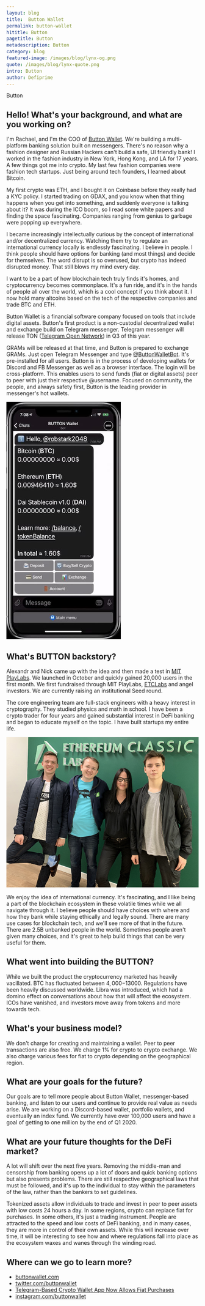 ```yaml
---
layout: blog
title:  Button Wallet
permalink: button-wallet
h1title: Button
pagetitle: Button
metadescription: Button
category: blog
featured-image: /images/blog/lynx-og.png
quote: /images/blog/lynx-quote.png
intro: Button
author: Defiprime
---
```

Button

## Hello! What's your background, and what are you working on?

I'm Rachael, and I'm the COO of [Button Wallet](https://buttonwallet.com/). We're building a multi-platform banking solution built on messengers. There's no reason why a fashion designer and Russian Hackers can't build a safe, UI friendly bank! I worked in the fashion industry in New York, Hong Kong, and LA for 17 years. A few things got me into crypto. My last few fashion companies were fashion tech startups. Just being around tech founders, I learned about Bitcoin.

My first crypto was ETH, and I bought it on Coinbase before they really had a KYC policy. I started trading on GDAX, and you know when that thing happens when you get into something, and suddenly everyone is talking about it? It was during the ICO boom, so I read some white papers and finding the space fascinating. Companies ranging from genius to garbage were popping up everywhere.

I became increasingly intellectually curious by the concept of international and/or decentralized currency. Watching them try to regulate an international currency locally is endlessly fascinating. I believe in people. I think people should have options for banking (and most things) and decide for themselves. The word disrupt is so overused, but crypto has indeed disrupted money. That still blows my mind every day.

I want to be a part of how blockchain tech truly finds it's homes, and cryptocurrency becomes commonplace. It's a fun ride, and it's in the hands of people all over the world, which is a cool concept if you think about it. I now hold many altcoins based on the tech of the respective companies and trade BTC and ETH.

Button Wallet is a financial software company focused on tools that include digital assets.
Button's first product is a non-custodial decentralized wallet and exchange build on Telegram messenger.
Telegram messenger will release TON ([Telegram Open Network](https://cointelegraph.com/news/what-to-expect-from-the-telegram-open-network-a-developers-perspective)) in Q3 of this year.

GRAMs will be released at that time, and Button is prepared to exchange GRAMs. Just open Telegram Messenger and type [@ButtonWalletBot](https://t.me/buttonwalletbot). It's pre-installed for all users. Button is in the process of developing wallets for Discord and FB Messenger as well as a browser interface. The login will be cross-platform. This enables users to send funds (fiat or digital assets) peer to peer with just their respective @username. Focused on community, the people, and always safety first, Button is the leading provider in messenger's hot wallets.

![](/images/blog/butttondemo.jpg)


## What's BUTTON backstory?

Alexandr and Nick came up with the idea and then made a test in [MIT PlayLabs](https://www.playlabs.tv/). We launched in October and quickly gained 20,000 users in the first month. We first fundraised through MIT PlayLabs, [ETCLabs](https://etclabs.org/) and angel investors. We are currently raising an institutional Seed round.  

The core engineering team are full-stack engineers with a heavy interest in cryptography. They studied physics and math in school. I have been a crypto trader for four years and gained substantial interest in DeFi banking and began to educate myself on the topic. I have built startups my entire life.

![](/images/blog/button1.jpg)

We enjoy the idea of international currency. It's fascinating, and I like being a part of the blockchain ecosystem in these volatile times while we all navigate through it. I believe people should have choices with where and how they bank while staying ethically and legally sound. There are many use cases for blockchain tech, and we'll see more of that in the future. There are 2.5B unbanked people in the world. Sometimes people aren't given many choices, and it's great to help build things that can be very useful for them.  

## What went into building the BUTTON?

While we built the product the cryptocurrency marketed has heavily vacillated. BTC has fluctuated between $4,000-$13000. Regulations have been heavily discussed worldwide. Libra was introduced, which had a domino effect on conversations about how that will affect the ecosystem. ICOs have vanished, and investors move away from tokens and more towards tech.

## What's your business model?

We don't charge for creating and maintaining a wallet. Peer to peer transactions are also free. We charge 1% for crypto to crypto exchange. We also charge various fees for fiat to crypto depending on the geographical region.

## What are your goals for the future?

Our goals are to tell more people about Button Wallet, messenger-based banking, and listen to our users and continue to provide real value as needs arise. We are working on a Discord-based wallet, portfolio wallets, and eventually an index fund. We currently have over 100,000 users and have a goal of getting to one million by the end of Q1 2020.

## What are your future thoughts for the DeFi market?

A lot will shift over the next five years. Removing the middle-man and censorship from banking opens up a lot of doors and quick banking options but also presents problems. There are still respective geographical laws that must be followed, and it's up to the individual to stay within the parameters of the law, rather than the bankers to set guidelines.

Tokenized assets allow individuals to trade and invest in peer to peer assets with low costs 24 hours a day. In some regions, crypto can replace fiat for purchases. In some others, it's just a trading instrument. People are attracted to the speed and low costs of DeFi banking, and in many cases, they are more in control of their own assets. While this will increase over time, it will be interesting to see how and where regulations fall into place as the ecosystem waxes and wanes through the winding road.

## Where can we go to learn more?

- [buttonwallet.com](https://buttonwallet.com)
- [twitter.com/buttonwallet](https://twitter.com/buttonwallet)
- [Telegram-Based Crypto Wallet App Now Allows Fiat Purchases](https://www.coindesk.com/telegram-based-crypto-wallet-app-now-allows-fiat-purchases)
- [instagram.com/buttonwallet](https://www.instagram.com/buttonwallet/)
